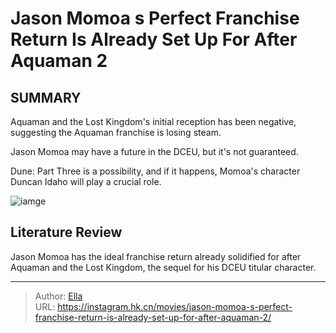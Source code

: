 # Jason Momoa s Perfect Franchise Return Is Already Set Up For After Aquaman 2


## SUMMARY 



Aquaman and the Lost Kingdom&#39;s initial reception has been negative, suggesting the Aquaman franchise is losing steam.

Jason Momoa may have a future in the DCEU, but it&#39;s not guaranteed.

Dune: Part Three is a possibility, and if it happens, Momoa&#39;s character Duncan Idaho will play a crucial role.



![iamge](https://static1.srcdn.com/wordpress/wp-content/uploads/2023/12/custom-image-of-jason-mamoa-as-aquaman-in-front-of-the-sand-dunes-in-dune-part-two.jpg)

## Literature Review
Jason Momoa has the ideal franchise return already solidified for after Aquaman and the Lost Kingdom, the sequel for his DCEU titular character.



---

> Author: [Ella](https://instagram.hk.cn/)  
> URL: https://instagram.hk.cn/movies/jason-momoa-s-perfect-franchise-return-is-already-set-up-for-after-aquaman-2/  

